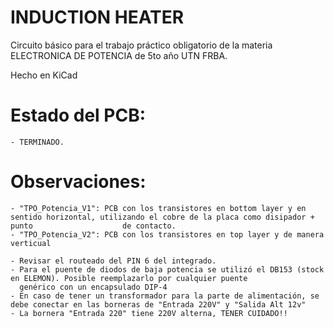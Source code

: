 # **INDUCTION HEATER**

Circuito básico para el trabajo práctico obligatorio de la materia ELECTRONICA DE POTENCIA de 5to año UTN FRBA.

Hecho en KiCad


# Estado del PCB:
	- TERMINADO.

# Observaciones:

	- "TPO_Potencia_V1": PCB con los transistores en bottom layer y en sentido horizontal, utilizando el cobre de la placa como disipador + punto 				     de contacto.
	- "TPO_Potencia_V2": PCB con los transistores en top layer y de manera verticual

	- Revisar el routeado del PIN 6 del integrado.
	- Para el puente de diodos de baja potencia se utilizó el DB153 (stock en ELEMON). Posible reemplazarlo por cualquier puente
	  genérico con un encapsulado DIP-4
	- En caso de tener un transformador para la parte de alimentación, se debe conectar en las borneras de "Entrada 220V" y "Salida Alt 12v"
	- La bornera "Entrada 220" tiene 220V alterna, TENER CUIDADO!!
